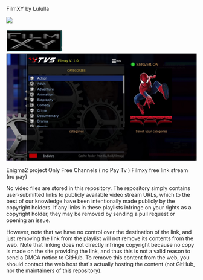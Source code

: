 FilmXY by Lululla

![](https://komarev.com/ghpvc/?username=Belfagor2005)

<img src="https://github.com/Belfagor2005/filmxy/blob/main/usr/lib/enigma2/python/Plugins/Extensions/filmxy/logo.png">


<img src="https://github.com/Belfagor2005/filmxy/blob/main/screenshot/screenshot.png?raw=true">


Enigma2 project
Only Free Channels ( no Pay Tv ) 
Filmxy free link stream (no pay)

No video files are stored in this repository. The repository simply contains user-submitted links to publicly available video stream URLs, which to the best of our knowledge have been intentionally made publicly by the copyright holders. If any links in these playlists infringe on your rights as a copyright holder, they may be removed by sending a pull request or opening an issue.

However, note that we have no control over the destination of the link, and just removing the link from the playlist will not remove its contents from the web. Note that linking does not directly infringe copyright because no copy is made on the site providing the link, and thus this is not a valid reason to send a DMCA notice to GitHub. To remove this content from the web, you should contact the web host that's actually hosting the content (not GitHub, nor the maintainers of this repository).
